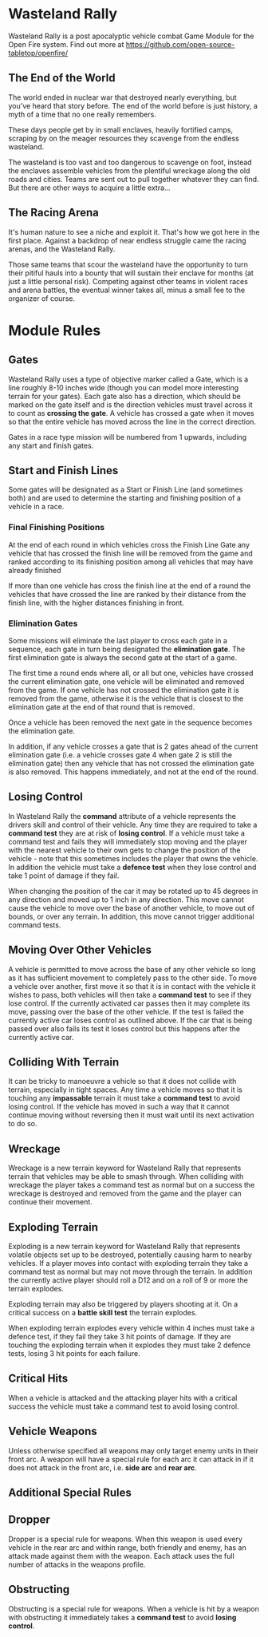 **Wasteland Rally**
===================

Wasteland Rally is a post apocalyptic vehicle combat Game Module for the Open Fire system. Find out more at https://github.com/open-source-tabletop/openfire/

## The End of the World

The world ended in nuclear war that destroyed nearly everything, but you've heard that story before. The end of the world before is just history, a myth of a time that no one really remembers.

These days people get by in small enclaves, heavily fortified camps, scraping by on the meager resources they scavenge from the endless wasteland.

The wasteland is too vast and too dangerous to scavenge on foot, instead the enclaves assemble vehicles from the plentiful wreckage along the old roads and cities. Teams are sent out to pull together whatever they can find. But there are other ways to acquire a little extra...

## The Racing Arena

It's human nature to see a niche and exploit it. That's how we got here in the first place. Against a backdrop of near endless struggle came the racing arenas, and the Wasteland Rally.

Those same teams that scour the wasteland have the opportunity to turn their pitiful hauls into a bounty that will sustain their enclave for months (at just a little personal risk). Competing against other teams in violent races and arena battles, the eventual winner takes all, minus a small fee to the organizer of course.

# Module Rules

## Gates

Wasteland Rally uses a type of objective marker called a Gate, which is a line roughly 8-10 inches wide (though you can model more interesting terrain for your gates). Each gate also has a direction, which should be marked on the gate itself and is the direction vehicles must travel across it to count as **crossing the gate**. A vehicle has crossed a gate when it moves so that the entire vehicle has moved across the line in the correct direction.

Gates in a race type mission will be numbered from 1 upwards, including any start and finish gates.

## Start and Finish Lines

Some gates will be designated as a Start or Finish Line (and sometimes both) and are used to determine the starting and finishing position of a vehicle in a race.

### Final Finishing Positions

At the end of each round in which vehicles cross the Finish Line Gate any vehicle that has crossed the finish line will be removed from the game and ranked according to its finishing position among all vehicles that may have already finished

If more than one vehicle has cross the finish line at the end of a round the vehicles that have crossed the line are ranked by their distance from the finish line, with the higher distances finishing in front.

### Elimination Gates

Some missions will eliminate the last player to cross each gate in a sequence, each gate in turn being designated the **elimination gate**. The first elimination gate is always the second gate at the start of a game.

The first time a round ends where all, or all but one, vehicles have crossed the current elimination gate, one vehicle will be eliminated and removed from the game. If one vehicle has not crossed the elimination gate it is removed from the game, otherwise it is the vehicle that is closest to the elimination gate at the end of that round that is removed.

Once a vehicle has been removed the next gate in the sequence becomes the elimination gate.

In addition, if any vehicle crosses a gate that is 2 gates ahead of the current elimination gate (i.e. a vehicle crosses gate 4 when gate 2 is still the elimination gate) then any vehicle that has not crossed the elimination gate is also removed. This happens immediately, and not at the end of the round.

## Losing Control

In Wasteland Rally the **command** attribute of a vehicle represents the drivers skill and control of their vehicle. Any time they are required to take a **command test** they are at risk of **losing control**. If a vehicle must take a command test and fails they will immediately stop moving and the player with the nearest vehicle to their own gets to change the position of the vehicle - note that this sometimes includes the player that owns the vehicle. In addition the vehicle must take a **defence test** when they lose control and take 1 point of damage if they fail.

When changing the position of the car it may be rotated up to 45 degrees in any direction and moved up to 1 inch in any direction. This move cannot cause the vehicle to move over the base of another vehicle, to move out of bounds, or over any terrain. In addition, this move cannot trigger additional command tests.

## Moving Over Other Vehicles

A vehicle is permitted to move across the base of any other vehicle so long as it has sufficient movement to completely pass to the other side. To move a vehicle over another, first move it so that it is in contact with the vehicle it wishes to pass, both vehicles will then take a **command test** to see if they lose control. If the currently activated car passes then it may complete its move, passing over the base of the other vehicle. If the test is failed the currently active car loses control as outlined above. If the car that is being passed over also fails its test it loses control but this happens after the currently active car.

## Colliding With Terrain

It can be tricky to manoeuvre a vehicle so that it does not collide with terrain, especially in tight spaces. Any time a vehicle moves so that it is touching any **impassable** terrain it must take a **command test** to avoid losing control. If the vehicle has moved in such a way that it cannot continue moving without reversing then it must wait until its next activation to do so.

## Wreckage

Wreckage is a new terrain keyword for Wasteland Rally that represents terrain that vehicles may be able to smash through. When colliding with wreckage the player takes a command test as normal but on a success the wreckage is destroyed and removed from the game and the player can continue their movement.

## Exploding Terrain

Exploding is a new terrain keyword for Wasteland Rally that represents volatile objects set up to be destroyed, potentially causing harm to nearby vehicles. If a player moves into contact with exploding terrain they take a command test as normal but may not move through the terrain. In addition the currently active player should roll a D12 and on a roll of 9 or more the terrain explodes.

Exploding terrain may also be triggered by players shooting at it. On a critical success on a **battle skill test** the terrain explodes.

When exploding terrain explodes every vehicle within 4 inches must take a defence test, if they fail they take 3 hit points of damage. If they are touching the exploding terrain when it explodes they must take 2 defence tests, losing 3 hit points for each failure.

## Critical Hits

When a vehicle is attacked and the attacking player hits with a critical success the vehicle must take a command test to avoid losing control.

## Vehicle Weapons

Unless otherwise specified all weapons may only target enemy units in their front arc. A weapon will have a special rule for each arc it can attack in if it does not attack in the front arc, i.e. **side arc** and **rear arc**.

## Additional Special Rules

## Dropper

Dropper is a special rule for weapons. When this weapon is used every vehicle in the rear arc and within range, both friendly and enemy, has an attack made against them with the weapon. Each attack uses the full number of attacks in the weapons profile.

## Obstructing

Obstructing is a special rule for weapons. When a vehicle is hit by a weapon with obstructing it immediately takes a **command test** to avoid **losing control**.